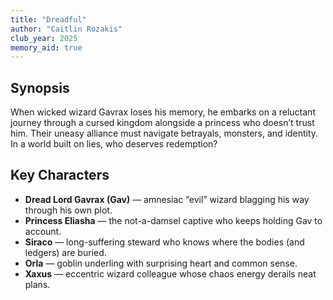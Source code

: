 ```yaml
---
title: "Dreadful"
author: "Caitlin Rozakis"
club_year: 2025
memory_aid: true
---
```


## Synopsis
When wicked wizard Gavrax loses his memory, he embarks on a reluctant journey through a cursed kingdom alongside a princess who doesn’t trust him. Their uneasy alliance must navigate betrayals, monsters, and identity. In a world built on lies, who deserves redemption?

## Key Characters
- **Dread Lord Gavrax (Gav)** — amnesiac “evil” wizard blagging his way through his own plot.
- **Princess Eliasha** — the not-a-damsel captive who keeps holding Gav to account.
- **Siraco** — long-suffering steward who knows where the bodies (and ledgers) are buried.
- **Orla** — goblin underling with surprising heart and common sense.
- **Xaxus** — eccentric wizard colleague whose chaos energy derails neat plans.
